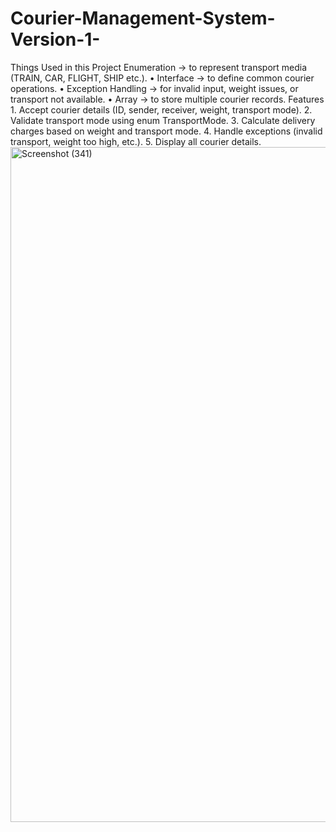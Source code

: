 # Courier-Management-System-Version-1-
Things Used in this Project
Enumeration → to represent transport media (TRAIN, CAR, FLIGHT, SHIP etc.).
•
Interface → to define common courier operations.
•
Exception Handling → for invalid input, weight issues, or transport not available.
•
Array → to store multiple courier records.
Features
1.
Accept courier details (ID, sender, receiver, weight, transport mode).
2.
Validate transport mode using enum TransportMode.
3.
Calculate delivery charges based on weight and transport mode.
4.
Handle exceptions (invalid transport, weight too high, etc.).
5.
Display all courier details.
 <img width="1920" height="1080" alt="Screenshot (341)" src="https://github.com/user-attachments/assets/58f2907e-5bd4-458a-868c-1c95a652091e" />

